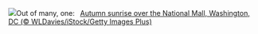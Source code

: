 ![](https://www.bing.com/th?id=OHR.DCSunrise_EN-US2459275186_UHD.jpg&w=1000)Out of many, one:&nbsp;&ensp;[Autumn sunrise over the National Mall, Washington, DC (© WLDavies/iStock/Getty Images Plus)](https://www.bing.com/th?id=OHR.DCSunrise_EN-US2459275186_UHD.jpg)
<br><br/>
